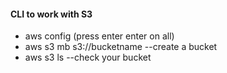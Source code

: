#### CLI to work with S3
  * aws config
  (press enter enter on all)
  * aws s3 mb s3://bucketname --create a bucket
  * aws s3 ls --check your bucket
